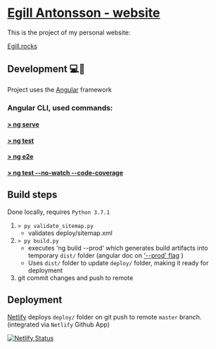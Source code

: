 # [Egill Antonsson - website](https://www.egill.rocks)

This is the project of my personal website:

[Egill.rocks](https://egill.rocks)

## Development 💻💾

Project uses the [Angular](https://angular.io) framework

### Angular CLI, used commands:

#### [> ng serve](https://angular.io/cli/serve)

#### [> ng test](https://angular.io/guide/testing#set-up-testing)

#### [> ng e2e](https://angular.io/cli/e2e)

#### [> ng test --no-watch --code-coverage](https://angular.io/guide/testing-code-coverage)

## Build steps

Done locally, requires `Python 3.7.1`

1. `> py validate_sitemap.py`
    * validates deploy/sitemap.xml
2. `> py build.py`
    * executes 'ng build --prod' which generates build artifacts into temporary `dist/` folder (angular doc on ['--prod' flag](https://angular.io/guide/deployment#production-optimizations) )
    * Uses `dist/` folder to update `deploy/` folder, making it ready for deployment
3. git commit changes and push to remote

## Deployment

[Netlify](https://www.netlify.com) deploys `deploy/` folder on git push to remote `master` branch. (integrated via `Netlify` Github App)

[![Netlify Status](https://api.netlify.com/api/v1/badges/bc4a4897-0a5a-4854-b26c-ff66d80c0d94/deploy-status)](https://app.netlify.com/sites/egillantonsson/deploys)
